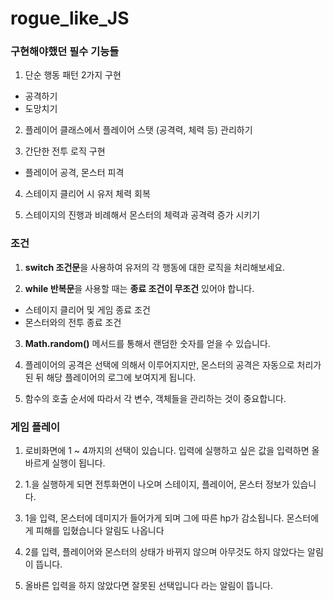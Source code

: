 # rogue_like_JS
### 구현해야했던 필수 기능들
1. 단순 행동 패턴 2가지 구현

- 공격하기
- 도망치기

2. 플레이어 클래스에서 플레이어 스탯 (공격력, 체력 등) 관리하기

3. 간단한 전투 로직 구현

- 플레이어 공격, 몬스터 피격

4. 스테이지 클리어 시 유저 체력 회복

5. 스테이지의 진행과 비례해서 몬스터의 체력과 공격력 증가 시키기

### 조건
1. **switch 조건문**을 사용하여 유저의 각 행동에 대한 로직을 처리해보세요.
 
2. **while 반복문**을 사용할 때는 **종료 조건이 무조건** 있어야 합니다.
   
- 스테이지 클리어 및 게임 종료 조건
- 몬스터와의 전투 종료 조건
  
3. **Math.random()** 메서드를 통해서 랜덤한 숫자를 얻을 수 있습니다.

5. 플레이어의 공격은 선택에 의해서 이루어지지만, 몬스터의 공격은 자동으로 처리가 된 뒤 해당 플레이어의 로그에 보여지게 됩니다.
   
7. 함수의 호출 순서에 따라서 각 변수, 객체들을 관리하는 것이 중요합니다.

### 게임 플레이

1. 로비화면에 1 ~ 4까지의 선택이 있습니다. 
입력에 실행하고 싶은 값을 입력하면 올바르게 실행이 됩니다.

2. 1.을 실행하게 되면 전투화면이 나오며 스테이지, 플레이어, 몬스터 정보가 있습니다.

3. 1을 입력, 몬스터에 데미지가 들어가게 되며 그에 따른 hp가 감소됩니다.
몬스터에게 피해를 입혔습니다 알림도 나옵니다

4. 2를 입력, 플레이어와 몬스터의 상태가 바뀌지 않으며 아무것도 하지 않았다는 알림이 뜹니다.

5. 올바른 입력을 하지 않았다면 잘못된 선택입니다 라는 알림이 뜹니다.

